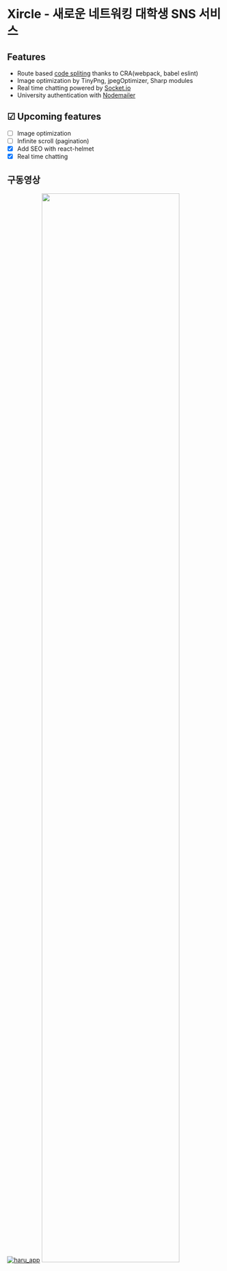 # Xircle - 새로운 네트워킹 대학생 SNS 서비스

## Features
- Route based [code spliting](https://ko.reactjs.org/docs/code-splitting.html#route-based-code-splitting) thanks to CRA(webpack, babel eslint)
- Image optimization by TinyPng, jpegOptimizer, Sharp modules
- Real time chatting powered by [Socket.io](https://socket.io/)
- University authentication with [Nodemailer](https://nodemailer.com/about/)

## ☑ Upcoming features

- [ ] Image optimization
- [ ] Infinite scroll (pagination)
- [x] Add SEO with react-helmet
- [x] Real time chatting

## 구동영상

[![haru_app](https://img.youtube.com/vi/GY6mwkAIv84/0.jpg)](https://www.youtube.com/watch?v=GY6mwkAIv84&t=1s)
<img width="80%" src=""/>


